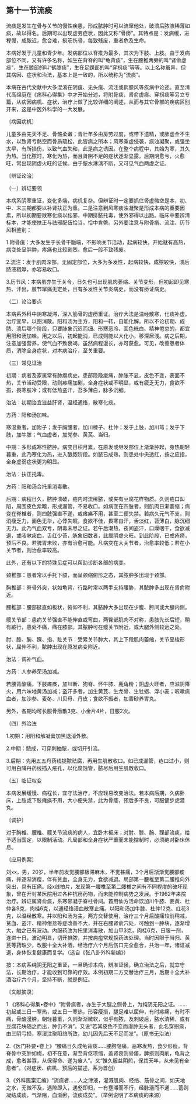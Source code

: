 ## 第十一节流痰

流痰是发生在骨与关节的慢性疾患，形成脓肿时可以流窜他处，破溃后脓液稀薄如痰，故以得名。后期可以出现虚劳症状，因此又称“骨痨”。其特点是：发病缓，进程慢，成脓迟，愈合难，损筋伤骨，每致残废，重者危及生命。

本病好发于儿童和青少年。发病部位以脊推为最多，其次为下肢、上肢。由于发病部位不同，又有许多名称，如生在背脊的叫“龟背痰”，生在腰椎两旁的叫“肾俞虚痰”，生在膝部的叫“鹤膝痰”，生在足踝部的叫“穿拐痰”等等。以上名称虽异，但其病因、症状和治法，基本上是一致的，所以统称为“流痰”。

本病在古代文献中大多混淆在阴疽、无头疽、流注或鹤膝风等疾病中论述。直至清代高绵庭在《疡科心得集》中才开始分述，将附骨痰、肾俞虚痰、穿拐痰等另立专篇，从病因病机、症状，治疗上做了比较详细的阐述，从而与其它骨部的疾病区别开来，这是中医外科学的一大发展。

〔病因病机〕

儿童多由先天不足、骨骼柔嫩；青壮年多由房劳过度，或带下遗精，或肺虚金不生水，以致肾亏骼空而骨质疏松，此皆病之所本；风寒乘虚侵袭，痰浊凝聚，或强坐太早，有所损伤，以致气血失和，此是病之诱因。在整个病程中，其始为寒，其久为热。当化脓时，寒化为热，而且肾阴不足的症状逐渐显露。后期阴愈亏，火愈旺，常出现阴虚火旺的证候。由于脓水淋漓不断，又可见气血两虚之证。

〔辨证论治〕

（一）辨证要领

本病系阴寒重证，变化多端，病机复杂。但辨证时一定要抓住肾虚骼空是本，初、中、末三期都要以补肾扶正为重。二是注意到风寒痰浊凝聚是形成本病的重要因素，所以初期要散寒化痰以祛邪，中期排脓托毒，使外邪得以出路。临床中要辨清标本，才能使扶正与祛邪配伍恰当，恰中肯綮。另外要注意与附骨疽、流注、历节风相鉴别：

1.附骨疽：大多发生于长骨干骺端，不影响关节活动，起病较快，开始就有高热，病变处呈胖肿，疼痛也比较剧烈。愈后一般不致残废。

2.流注：发于肌肉深部，无固定部位，大多为多发性，起病较快，成脓较快，溃后脓液稠厚，亦容易收口。

3.历节风：本病虽亦生于关令，日久也可出现肌肉萎缩、关节变形，但初起即见寒热、汗出，肢节窜痛无定处，且有多发性关节炎病史，而没有痨证病史。

（二）论治要点

本病系外科中阴寒凝滞，深入筋骨的虚痨重证。治疗大法是温经散寒，化痰补虚。治疗宜早，以图消散。阳和汤为主方，阳和一转，自能化解。所以不论初期、成脓、溃后哪个阶段，只要脉象沉迟而细、形寒恶冷、面色㿠白、精神倦怠的，都宜用阳和汤加味。用之以后，初起能消，已成则能以大化小，移深居浅。病之后期，注意加强营养，使气血不致衰竭，虽然病程漫长，亦可获愈。可见，改善患者体质，消除全身症状，对本病治疗，至关重要。

（三）常见证治

初期：病者及家属常有肺痨病史，患部隐隐痠痛，肿胀不显，皮色不变，表面不热，关节活动受限，动则疼痛加剧，全身症状或不明显，或有疲乏无力，食欲不振，畏寒肢冷；或有低热盗汗，苔多薄白，脉多沉细。

治法：初期治宜滋益肝肾，温经通络，散寒化痰。

方药：阳和汤加味。

寒湿重者，加附子；发于胸腰者，加川楝子、杜仲；发于上肢，加川芎；发于下肢，加牛膝；气血虚者，加党参、黄芪、当归。

中期：多形成寒性脓肿。病变日积月累，在原发或继发部位上渐渐肿起，身热朝轻暮重，此乃寒化为热，进入酿脓阶段。如脓已成熟，则患处中央透红，按之应指，全身虚弱症状更为明显。

治法：扶正托毒。

方药：阳和汤合托里消毒散。

后期：病程日久，脓肿溃破，疮内时流稀脓，或夹有豆腐花样物质。久则疮口凹陷，周围皮色紫暗，形成漏管，不易收口。如病变在四肢者，则肌肉日渐萎缩；病变在脊椎者，则四肢强直不遂，或瘫痪不用，甚至二便失禁。若病久元气不支，则消瘦乏力，面色无华，心悸失眠，食欲不佳，畏寒自汗，舌淡红，苔薄白，脉沉细无力。此乃气血双亏，阴毒未尽之证。若午后潮热，夜间盗汗，口燥咽干，食欲减退，或咳嗽痰血，舌红少苔，脉象细数者，此属阴虚火旺。到此阶段，已成疮痨，预后不良。若脾胃未败，亦有治愈可能。凡病变在大关节者，治愈率较低；若在小关节者，则治愈率较高。

此外，还有以下的特殊见症可以帮助诊断各部的病变。

颈椎部：患者常以手托下颌，而呈颈缩俯形之态，其脓肿多出现于颈部。

胸椎部：脊骨外突，状如龟背，行路时常以两手支持腰胁，其脓肿多出现在肾俞附近。

腰椎部：腰部挺直如板状，俯仰不利，其脓肿大多出现在少腹、胯间或大腿内侧。

髋关节部：患病关节强直不能伸直或弯曲，两臀部肌肉不对称，患肢先长后短，稍有跛行，患处不痛，痛在膝部。其脓肿可在髋关节附近，或大腿外侧较远之处。

肘、膝、腕、踝、指、趾关节：受累关节肿大，其上下段肌肉萎缩，关节呈梭形状，屈伸不利，脓肿出现在原发病变附近。

治法：调补气血。

方药：人参养荣汤加减。

若腰背酸痛，下肢瘫痪，加川断、狗脊、怀牛膝、鹿角粉；阴虚火旺者，应滋阴降火，用六味地黄汤加减；盗汗多者，加生黄芪、生龙骨、生牡蛎、浮小麦；咳嗽痰血者，加沙参、麦冬、川贝母、丹皮；食欲不振者，加香砂养胃丸。

另外，各期均可长服骨痨散3克、小金片4片，日服2次。

（四）外治法

1.初期：用阳和解凝膏加黑退消外敷。

2.中期：脓成，可穿刺抽脓，或切开引流。

3.后期：先用五五丹药线提脓祛腐，再用生肌散收口。如已成漏管，疮口过小，则可用白降丹药线插入疮孔，以化腐蚀管，脓尽后用生肌散收口。

（五）临证权变

本病发展缓慢、病程长，宜守法治疗，不应轻易改变治法。若本病后期，久病卧床，上肢或下肢瘫痪不用，大小便失禁，此为骨痿，预后多不良，可服健步虎潜丸。

〔调护〕

对于胸椎、腰椎、髋关节流痰的病人，宜卧木板床；对肘、膝、腕、踝部流痰，给予适当固定，以限制活动。凡局部和全身症状严重而未能控制时，必须绝对卧床休息。

〔应用例案〕

刘xx，男，20岁，半年前发觉腰部板滞麻木，不觉甚痛，3个月后渐渐觉腰部痠痛，并逐渐消瘦，伴有贫血，全身无力，食欲减退。局部第一腰椎至第二腰椎向外突出，具有压痛。经x线拍片，发现第一腰椎至第二腰椎之间有不同程度的破坏现象，曾在开封某医院用过各种抗痨药物，而未能控制病势之发展。于1962年来院治疗。辨证属肾俞痰，系寒邪凝于脊柱骨间。首用仙方活命饮加川牛膝、姜黄、杜仲各9克，肉桂6克，以通经络活血散寒止痛。以阳和汤加牛膝、杜仲12克、红花3克，以温经散寒。并以阳和汤为主，两方交替使用，治疗三个月后酸痛较前稍减，贫血、盗汗、精神倦怠等症改善不大，并在右腰肾俞穴处，可触到一肿块，逐渐增大，触之已有波动。内服药改为托里消毒散，加山甲3克，肉桂6克，日服一剂，连进十日，波动明显，切开排脓，并按痈疽常规换药法处理。当时因限于当归、黄芪等药缺少，改服十全大补酒，经治疗六个月后伤口完全愈合，共治一年，诸证减退，身体恢复健康而复学。（选自《张八卦外科新编》）

按：本病系纯阴无阳之重证，一旦确诊本病，辨准证候，确立治法之后，就宜守法，长期治疗，才能收到可靠的疗效。本例初期二方交替治疗三月，后期十全大补酒治疗六个月，坚持不断，就是例证。

〔文献摘录〕

1.《疡科心得集•卷中》“附骨痰者，亦生于大腿之侧骨上，为纯阴无阳之证。……初起或三日一寒热，或五日一寒热，形容瘦损，腿足难以屈伸，有时疼痛，有时不痛，骨酸漫肿，朝轻暮重，久则渐渐微软，似乎有脓，及刺破后，脓水清稀，或有豆腐花块随之而出，肿仍不消”。又说“若其皮色不变而漫肿无头者，此名穿拐痰，由三阴亏损，寒湿注聚阻络所致，幼儿因先后天不足而发”。（原书无治法）

2.《医门补要•卷上》“腰痛日久成龟背痰……腰胯隐痛，恶寒发热，食少形瘦，背脊骨中突肿如梅，初不在意，渐至背伛项缩，盖肾衰则骨痿，脾损则肉削，龟背之成，愈者甚寡，从保得命、遂为废人”。又“惟久服益阴煎，保其天年，从未见有全愈者”。（对症状、病机、预后的描述，系为首创）

3.《外科医案汇编》“流痰者……人之津液，灌溉肌肉、经络、筋骨之间，如天地之水，无微不及，遇隙即入，遇壑即归，一有壅滞而不行，经脉濇而不通……蓄则凝结成痰，气渐阻，血渐瘀，流痰成矣”。（举例说明了本病痰的来源）
